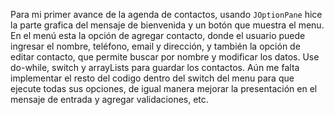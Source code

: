 Para mi primer avance de la agenda de contactos, usando `JOptionPane` hice la parte grafica del mensaje de bienvenida y un botón que muestra el menu. 
En el menú esta la opción de agregar contacto, donde el usuario puede ingresar el nombre, teléfono, email y dirección, y 
también la opción de editar contacto, que permite buscar por nombre y modificar los datos.
Use do-while, switch y arrayLists para guardar los contactos.
Aún me falta implementar el resto del codigo dentro del switch del menu para que ejecute todas sus opciones, de igual manera mejorar la presentación en el mensaje de entrada
y agregar validaciones, etc.
